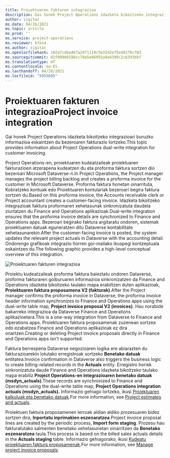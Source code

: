 ```yaml
---
title: Proiektuaren fakturen integrazioa
description: Gai honek Project Operations idazketa bikoitzeko integrazioari buruzko informazioa eskaintzen du bezeroaren fakturazio lortzeko.
author: sigitac
ms.date: 04/26/2021
ms.topic: article
ms.prod: ''
ms.service: project-operations
ms.reviewer: kfend
ms.author: sigitac
ms.openlocfilehash: 102a7cdba467a2071119c5b32d2e75e48170c783
ms.sourcegitcommit: 02f00960198cc78a5e96955a9e4390c2c6393bbf
ms.translationtype: HT
ms.contentlocale: eu-ES
ms.lasthandoff: 04/28/2021
ms.locfileid: "5955695"
---
```

# <a name="project-invoice-integration"></a><span data-ttu-id="f0c39-103">Proiektuaren fakturen integrazioa</span><span class="sxs-lookup"><span data-stu-id="f0c39-103">Project invoice integration</span></span>

<span data-ttu-id="f0c39-104">Gai honek Project Operations idazketa bikoitzeko integrazioari buruzko informazioa eskaintzen du bezeroaren fakturazio lortzeko.</span><span class="sxs-lookup"><span data-stu-id="f0c39-104">This topic provides information about Project Operations dual-write integration for customer invoicing.</span></span>

<span data-ttu-id="f0c39-105">Project Operations-en, proiektuaren kudeatzaileak proiektuaren fakturazioen atzerapena kudeatzen du eta proforma faktura sortzen dio bezeroari Microsoft Dataverse-n.</span><span class="sxs-lookup"><span data-stu-id="f0c39-105">In Project Operations, the Project manager manages the project billing backlog and creates a proforma invoice for the customer in Microsoft Dataverse.</span></span> <span data-ttu-id="f0c39-106">Proforma faktura honetan oinarrituta, Kobratzeko kontuak edo Proiektuaren kontulariak bezeroari begira faktura sortzen du.</span><span class="sxs-lookup"><span data-stu-id="f0c39-106">Based on this proforma invoice, the Accounts receivable clerk or Project accountant creates a customer-facing invoice.</span></span> <span data-ttu-id="f0c39-107">Idazketa bikoitzeko integrazioak faktura proformaren xehetasunak sinkronizatuta daudela ziurtatzen du Finance and Operations aplikazioak.</span><span class="sxs-lookup"><span data-stu-id="f0c39-107">Dual-write integration ensures that the proforma invoice details are synchronized to Finance and Operations apps.</span></span> <span data-ttu-id="f0c39-108">Bezeroari begirako faktura argitaratu ondoren, sistemak proiektuaren datuak eguneratzen ditu Dataverse kontabilitate xehetasunarekin.</span><span class="sxs-lookup"><span data-stu-id="f0c39-108">After the customer-facing invoice is posted, the system updates the relevant project actuals in Dataverse with the accounting detail.</span></span> <span data-ttu-id="f0c39-109">Ondorengo grafikoak integrazio horren goi-mailako ikuspegi kontzeptuala eskaintzen du.</span><span class="sxs-lookup"><span data-stu-id="f0c39-109">The following graphic provides a high-level conceptual overview of this integration.</span></span>

   ![Proiektuaren fakturen integrazioa](./media/DW5Invoicing.png)

<span data-ttu-id="f0c39-111">Proiektu kudeatzaileak proforma faktura baieztatu ondoren Dataverse, proforma fakturaren goiburuaren informazioa sinkronizatzen da Finance and Operations idazketa bikoitzeko taulako mapa erabiltzen duten aplikazioak, **Proiektuaren faktura proposamena V2 (fakturak)**.</span><span class="sxs-lookup"><span data-stu-id="f0c39-111">After the Project manager confirms the proforma invoice in Dataverse, the proforma invoice header information synchronizes to Finance and Operations apps using the dual-write table map, **Project invoice proposal V2 (invoices)**.</span></span> <span data-ttu-id="f0c39-112">Hau norabide bakarreko integrazioa da Dataverse Finance and Operations aplikazioetara.</span><span class="sxs-lookup"><span data-stu-id="f0c39-112">This is a one-way integration from Dataverse to Finance and Operations apps.</span></span> <span data-ttu-id="f0c39-113">Proiektuaren faktura proposamenak zuzenean sortzea edo ezabatzea Finance and Operations aplikazioak ez dira onartzen.</span><span class="sxs-lookup"><span data-stu-id="f0c39-113">Creating or deleting Project invoice proposals directly in Finance and Operations apps isn't supported.</span></span>

<span data-ttu-id="f0c39-114">Faktura berrespena Dataverse negozioaren logika ere abiarazten du fakturazioarekin lotutako erregistroak sortzeko **Benetako datuak** entitatea.</span><span class="sxs-lookup"><span data-stu-id="f0c39-114">Invoice confirmation in Dataverse also triggers the business logic to create billing-related records in the **Actuals** entity.</span></span> <span data-ttu-id="f0c39-115">Erregistro horiek sinkronizatuta daude Finance and Operations idazketa bikoitzeko taulako mapa erabiliz **Project Operations-en integrazioaren benetako datuak (msdyn\_actuals)**.</span><span class="sxs-lookup"><span data-stu-id="f0c39-115">These records are synchronized to Finance and Operations using the dual-write table map, **Project Operations integration actuals (msdyn\_actuals).**</span></span> <span data-ttu-id="f0c39-116">Informazio gehiago lortzeko, ikusi [Proiektuaren kalkuluak eta benetako datuak](resource-dual-write-estimates-actuals.md).</span><span class="sxs-lookup"><span data-stu-id="f0c39-116">For more information, see [Project estimates and actuals](resource-dual-write-estimates-actuals.md).</span></span> 

<span data-ttu-id="f0c39-117">Proiektuen faktura proposamenen lerroak aldian aldiko prozesuaren bidez sortzen dira, **Inportatu inprimakien eszenaratzea**.</span><span class="sxs-lookup"><span data-stu-id="f0c39-117">Project invoice proposal lines are created by the periodic process, **Import form staging**.</span></span> <span data-ttu-id="f0c39-118">Prozesu hau fakturatutako salmenten benetako xehetasunetan oinarritzen da **Benetako eszenaratzea** taula.</span><span class="sxs-lookup"><span data-stu-id="f0c39-118">This process is based on the billed sales actuals details in the **Actuals staging** table.</span></span> <span data-ttu-id="f0c39-119">Informazio gehiagorako, ikusi [Kudeatu proiektuaren faktura proposamenak](../invoicing/format-update-project-invoice-proposals.md#create-project-invoice-proposals).</span><span class="sxs-lookup"><span data-stu-id="f0c39-119">For more information, see [Manage project invoice proposals](../invoicing/format-update-project-invoice-proposals.md#create-project-invoice-proposals).</span></span> 
